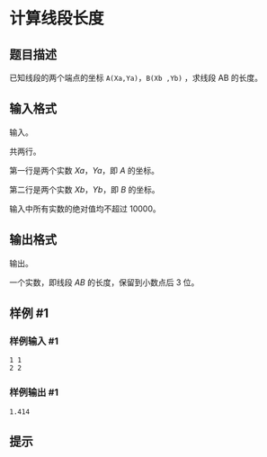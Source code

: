 # 计算线段长度

## 题目描述

已知线段的两个端点的坐标 `A(Xa,Ya)`，`B(Xb
,Yb)` ，求线段 AB 的长度。

## 输入格式

输入。

共两行。

第一行是两个实数 $Xa，Ya$，即 $A$ 的坐标。

第二行是两个实数 $Xb，Yb$，即 $B$ 的坐标。

输入中所有实数的绝对值均不超过 $10000$。

## 输出格式

输出。

一个实数，即线段 $AB$ 的长度，保留到小数点后 $3$ 位。

## 样例 #1

### 样例输入 #1
```
1 1
2 2
```

### 样例输出 #1

```
1.414
```

## 提示


